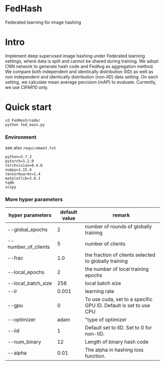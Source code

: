 # FedHash
Federated learning for image hashing <br>

# Intro

Implement deep supervised image hashing under Federated learning settings, where data is split and cannot be shared during training. We adopt CNN network to generate hash code and FedAvg as aggregation method. We compare both independent and identically distribution (IID) as well as non independent and identically distribution (non-IID) data setting. On each setting, we calculate mean average percision (mAP) to evaluate. Currently, we use CIFAR10 only.


# Quick start

```shell
cd FedHash/code/
python fed_main.py
```
### Environment

see also ```requirement.txt```

```
python=3.7.3
pytorch=1.2.0
torchvision=0.4.0
numpy=1.15.4
tensorboardx=1.4
matplotlib=3.0.1
tqdm
scipy
```

### More hyper parameters
|hyper parameters|default value|remark|
|  ----  | ----  | ---- |
|--global_epochs| 2 | number of rounds of globally training |
|--number_of_clients| 5 | number of clients |
|--frac| 1.0 |the fraction of clients selected to globally training|
|--local_epochs| 2 |the number of local training epochs|
|--local_batch_size| 256 |local batch size|
|--lr| 0.001 |learning rate|
|--gpu| 0 |To use cuda, set to a specific GPU ID. Default is set to use CPU|
|--optimizer| adam|"type of optimizer|
|--iid| 1 |Default set to IID. Set to 0 for non-IID.|
|--num_binary|12|Length of binary hash code|
|--alpha|0.01|The alpha in hashing loss function.|